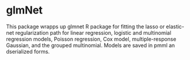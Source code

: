 # glmNet
This package wrapps up glmnet R package for fitting the lasso or elastic-net regularization
path for linear regression, logistic and multinomial regression models, Poisson regression, Cox model,  multiple-response Gaussian, and the grouped multinomial. Models are saved in pmml an dserialized forms.
